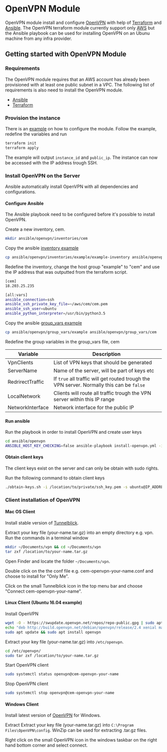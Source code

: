 # OpenVPN Module

OpenVPN module install and configure [OpenVPN](https://openvpn.net/) with help of [Terraform](https://www.terraform.io/) and [Ansible](https://www.ansible.com/). The OpenVPN terraform module currently support only [AWS](https://aws.amazon.com/) but the Ansible playbook can be used for installing OpenVPN on an Ubunu machine from any infra provider.

## Getting started with OpenVPN Module

### Requirements

The OpenVPN module requires that an AWS account has already been provisioned with at least one public subnet in a VPC. The following list of requirements is also need to install the OpenVPN module.

- [Ansible](https://docs.ansible.com/ansible/latest/installation_guide/intro_installation.html)
- [Terraform](https://www.terraform.io/downloads.html)

### Provision the instance

There is an [example](tf/openvpn/examples/configure_module) on how to configure the module. Follow the example, redefine the variables and run

```bash
terraform init
terraform apply
```

The example will output `instance_id` and `public_ip`. The instance can now be accessed with the IP address trough SSH.

### Install OpenVPN on the Server

Ansible automatically install OpenVPN with all dependencies and configurations.

#### Configure Ansible

The Ansible playbook need to be configured before it's possible to install OpenVPN.

Create a new inventory, cem.

```bash
mkdir ansible/openvpn/inventories/cem
```

Copy the ansible [inventory example](ansible/openvpn/inventories/example/example-inventory)

```bash
cp ansible/openvpn/inventories/example/example-inventory ansible/openvpn/inventories/cem/cem-inventory
```

Redefine the inventory, change the host group "example" to "cem" and use the IP address that was outputted from the terraform script.

```bash
[cem]
18.203.25.235

[all:vars]
ansible_connection=ssh 
ansible_ssh_private_key_file=~/aws/cem/cem.pem
ansible_ssh_user=ubuntu
ansible_python_interpreter=/usr/bin/python3.5
```

Copy the ansible [group_vars example](ansible/openvpn/group_vars/example)

```bash
cp ansible/openvpn/group_vars/example ansible/openvpn/group_vars/cem
```

Redefine the group variables in the group_vars file, cem

| Variable | Description |
| --- | --- |
| VpnClients | List of VPN keys that should be generated |
| ServerName | Name of the server, will be part of keys etc |
| RedrirectTraffic | If `true` all traffic will get routed trough the VPN server. Normally this can be `false` |
| LocalNetwork | Clients will route all traffic trough the VPN server within this IP range |
| NetworkInterface | Network interface for the public IP |

#### Run ansible

Run the playbook in order to install OpenVPN and create user keys

```bash
cd ansible/openvpn
ANSIBLE_HOST_KEY_CHECKING=false ansible-playbook install-openvpn.yml -i inventories/cem
```

#### Obtain client keys

The client keys exist on the server and can only be obtain with sudo rights.

Run the following command to obtain client keys

```bash
./obtain-keys.sh -i /location/to/private/ssh_key.pem -s ubuntu@IP_ADDRESS -c username
```

### Client installation of OpenVPN

#### Mac OS Client

Install stable version of [Tunnelblick](https://tunnelblick.net/downloads.html).

Extract your key file (your-name.tar.gz) into an empty directory e.g. vpn. Run the commands in a terminal window

```bash
mkdir ~/Documents/vpn && cd ~/Documents/vpn
tar zxf /location/to/your-name.tar.gz
```

Open Finder and locate the folder `~/Documents/vpn`.

Double click on the the conf file e.g. cem-openvpn-your-name.conf and choose to install for "Only Me".

Click on the small Tunnelblick icon in the top menu bar and choose "Connect cem-openvpn-your-name".

#### Linux Client (Ubuntu 16.04 example)

Install OpenVPN

```bash
wget -O - https://swupdate.openvpn.net/repos/repo-public.gpg | sudo apt-key add -
echo "deb http://build.openvpn.net/debian/openvpn/release/2.4 xenial main" | sudo tee /etc/apt/sources.list.d/openvpn-aptrepo.list
sudo apt update && sudo apt install openvpn
```

Extract your key file (your-name.tar.gz) into `/etc/openvpn`.

```bash
cd /etc/openvpn/
sudo tar zxf /location/to/your-name.tar.gz
```

Start OpenVPN client

```bash
sudo systemctl status openvpn@cem-openvpn-your-name
```

Stop OpenVPN client

```bash
sudo systemctl stop openvpn@cem-openvpn-your-name
```

#### Windows Client

Install latest version of [OpenVPN](https://openvpn.net/index.php/download/community-downloads.html) for Windows.

Extract Extract your key file (your-name.tar.gz) into `C:\Program Files\OpenVPN\config`. WinZip can be used for extracting .tar.gz files.

Right click on the small OpenVPN icon in the windows taskbar on the right hand bottom corner and select connect.
